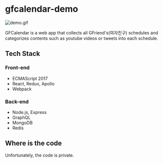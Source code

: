 # gfcalendar-demo

![demo.gif](https://github.com/drakang4/gfcalendar-demo/blob/master/demo.gif?raw=true)

GFCalendar is a web app that collects all GFriend's(여자친구) schedules and categorizes contents such as youtube videos or tweets into each schedule.

## Tech Stack

### Front-end

* ECMAScript 2017
* React, Redux, Apollo
* Webpack

### Back-end

* Node.js, Express
* GraphQL
* MongoDB
* Redis

## Where is the code

Unfortunately, the code is private.